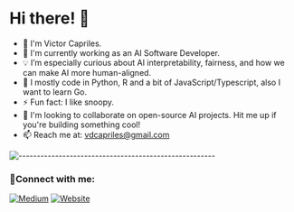 # Hi there! 👋

- 🤗 I'm Victor Capriles.
- 🔭 I'm currently working as an AI Software Developer.
- 💡 I’m especially curious about AI interpretability, fairness, and how we can make AI more human-aligned.
- 🤖 I mostly code in Python, R and a bit of JavaScript/Typescript, also I want to learn Go.
- ⚡ Fun fact: I like snoopy.
- 🚀 I'm looking to collaborate on open-source AI projects. Hit me up if you're building something cool!
- 📫 Reach me at: vdcapriles@gmail.com


<img src="https://raw.githubusercontent.com/andreasbm/readme/master/assets/lines/aqua.png" alt="------------------------------------------------------" style="max-width: 100%;">

### 🔗Connect with me:

[![Medium](https://img.shields.io/badge/Medium-12100E?style=for-the-badge&logo=medium&logoColor=white)](https://medium.com/@vdcapriles) [![Website](https://img.shields.io/badge/Website-0A0A0A?style=for-the-badge&logo=notion&logoColor=white)](https://talented-dart-7e7.notion.site/Victor-Capriles-s-Blog-14f51ac69b82801bb2a4f84abe820314)




<!--
**victor-capriles/victor-capriles** is a ✨ _special_ ✨ repository because its `README.md` (this file) appears on your GitHub profile.

Here are some ideas to get you started:

- 🔭 I’m currently working on ...
- 🌱 I’m currently learning ...
- 👯 I’m looking to collaborate on ...
- 🤔 I’m looking for help with ...
- 💬 Ask me about ...
- 📫 How to reach me: ...
- 😄 Pronouns: ...
- ⚡ Fun fact: ...
-->
